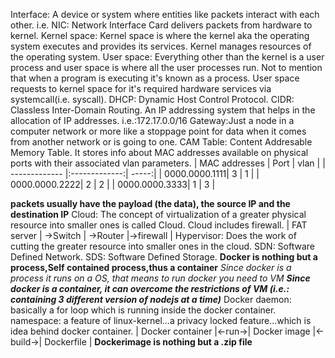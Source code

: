 Interface: A device or system where entities like packets interact with each other. i.e. NIC: Network Interface Card delivers packets from hardware to kernel.
Kernel space: Kernel space is where the kernel aka the operating system executes and provides its services. Kernel manages resources of the operating system.
User space: Everything other than the kernel is a user process and user space is where all the user processes run. Not to mention that when a program is executing it's known as a process. User space requests to kernel space for it's required hardware services via systemcall(i.e. syscall).
DHCP: Dynamic Host Control Protocol.
CIDR: Classless Inter-Domain Routing. An IP addressing system that helps in the allocation of IP addresses. i.e.:172.17.0.0/16
Gateway:Just a node in a computer network or more like a stoppage point for data when it comes from another network or is going to one.
CAM Table: Content Addresable Memory Table. It stores info about MAC addresses available on physical ports with their associated vlan parameters.
| MAC addresses | Port          | vlan  |
| ------------- |:-------------:| -----:|
| 0000.0000.1111|        3      |    1  |
| 0000.0000.2222|        2      |    2  |
| 0000.0000.3333|        1      |    3  |

**packets usually have the payload (the data), the source IP and the destination IP**
Cloud: The concept of virtualization of a greater physical resource into smaller ones is called Cloud. Cloud includes firewall. 
| FAT server | ->Switch | ->Router |->firewall |
Hypervisor: Does the work of cutting the greater resource into smaller ones in the cloud.
SDN: Software Defined Network.
SDS: Software Defined Storage.
**Docker is nothing but a process,Self contained process,thus a container**
*Since docker is a process it runs on a OS, that means to run docker you need to VM*
***Since docker is a container, it can overcome the restrictions of VM (i.e.: containing 3 different version of nodejs at a time)***
Docker daemon: basically a for loop which is running inside the docker container.
namespace: a feature of linux-kernel...a privacy locked feature...which is idea behind docker container.
| Docker container |<-run->| Docker image |<-build->| Dockerfile |
**Dockerimage is nothing but a .zip file**

